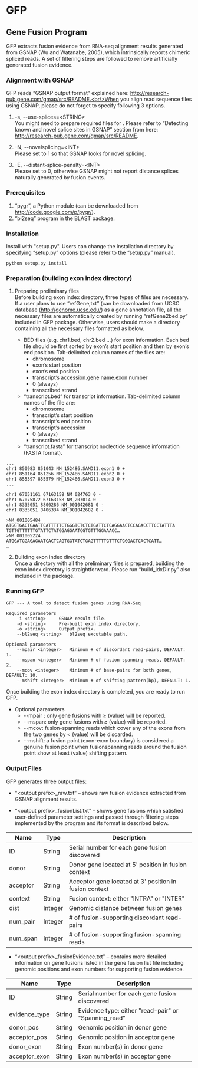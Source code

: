 # GFP
## Gene Fusion Program

GFP extracts fusion evidence from RNA-seq alignment results generated from GSNAP (Wu and Watanabe, 2005), which intrinsically reports chimeric spliced reads. A set of filtering steps are followed to remove artificially generated fusion evidence.

### Alignment with GSNAP
GFP reads “GSNAP output format” explained here: http://research-pub.gene.com/gmap/src/README.<br/>When you align read sequence files using GSNAP, please do not forget to specify following 3 options.

1. -s, --use-splices=\<STRING\><br/> 
You might need to prepare required files for <STRING>. Please refer to “Detecting known and novel splice sites in GSNAP” section from here: http://research-pub.gene.com/gmap/src/README.
  
2. -N, --novelsplicing=\<INT\><br/> 
Please set <INT> to 1 so that GSNAP looks for novel splicing.
  
3. -E, --distant-splice-penalty=\<INT\><br/>
Please set <INT> to 0, otherwise GSNAP might not report distance splices naturally generated by fusion events.

### Prerequisites
1. “pygr”, a Python module (can be downloaded from http://code.google.com/p/pygr/).
2. “bl2seq” program in the BLAST package.

### Installation
Install with "setup.py". Users can change the installation directory by specifying “setup.py” options (please refer to the “setup.py” manual).
```
python setup.py install
```

### Preparation (building exon index directory)

1. Preparing preliminary files<br/>
Before building exon index directory, three types of files are necessary. If a user plans to use “refGene,txt” (can be downloaded from UCSC database (http://genome.ucsc.edu/) as a gene annotation file, all the necessary files are automatically created by running “refGene2bed.py” included in GFP package. Otherwise, users should make a directory
containing all the necessary files formatted as below.

	* BED files (e.g. chr1.bed, chr2.bed …) for exon information. Each bed file should be first sorted by
exon’s start position and then by exon’s end position. Tab-delimited column names of the files are:
		* chromosome
		* exon’s start position
		* exon’s end position
		* transcript’s accession.gene name.exon number
		* 0 (always)
		* transcribed strand
	* “transcript.bed” for transcript information. Tab-delimited column names of the file are:
		* chromosome
		* transcript’s start position
		* transcript’s end position
		* transcript’s accession
		* 0 (always)
		* transcribed strand
	* “transcript.fasta” for transcript nucleotide sequence information (FASTA format).

```
...
chr1 850983 851043 NM_152486.SAMD11.exon1 0 +
chr1 851164 851256 NM_152486.SAMD11.exon2 0 +
chr1 855397 855579 NM_152486.SAMD11.exon3 0 +
...
```
```
chr1 67051161 67163158 NM_024763 0 -
chr1 67075872 67163158 NM_207014 0 -
chr1 8335051 8800286 NM_001042681 0 -
chr1 8335051 8406334 NM_001042682 0 -
```
```
>NM_001005484
ATGGTGACTGAATTCATTTTTCTGGGTCTCTCTGATTCTCAGGAACTCCAGACCTTCCTATTTA
TGTTGTTTTTTGTATTCTATGGAGGAATCGTGTTTGGAAACC…
>NM_001005224
ATGGATGGAGAGAATCACTCAGTGGTATCTGAGTTTTTGTTTCTGGGACTCACTCATT…
…
```

2. Building exon index directory<br/>
Once a directory with all the preliminary files is prepared, building the exon index directory is
straightforward. Please run “build_idxDir.py” also included in the package.

### Running GFP

```
GFP --- A tool to detect fusion genes using RNA-Seq

Required parameters
	-i <string>		GSNAP result file.
	-d <string>		Pre-built exon index directory.
	-o <string>		Output prefix.
	--bl2seq <string>	bl2seq excutable path.
	
Optional parameters
	--mpair <integer>	Minimum # of discordant read-pairs, DEFAULT: 1.
	--mspan <integer>	Minimum # of fusion spanning reads, DEFAULT: 2.
	--mcov <integer>	Minimum # of base-pairs for both genes, DEFAULT: 10.
	--mshift <integer>	Minimum # of shifting pattern(bp), DEFAULT: 1.
```

Once building the exon index directory is completed, you are ready to run GFP.

* Optional parameters
	* --mpair : only gene fusions with ≥ (value) will be reported.
	* --mspan: only gene fusions with ≥ (value) will be reported.
	* --mcov: fusion-spanning reads which cover any of the exons from the two genes by < (value) will
be discarded.
	* --mshift: a fusion point (exon-exon boundary) is considered a genuine fusion point when fusionspanning
reads around the fusion point show at least (value) shifting pattern.

### Output Files

GFP generates three output files:

* "\<output prefix\>_raw.txt” – shows raw fusion evidence extracted from GSNAP alignment results.

* “\<output prefix\>_fusionList.txt” – shows gene fusions which satisfied user-defined parameter settings and passed through filtering steps implemented by the program and its format is described below.<br/>

| Name | Type | Description |
| --- | --- | --- |
| ID | String | Serial number for each gene fusion discovered |
| donor | String | Donor gene located at 5' position in fusion context |
| acceptor | String | Acceptor gene located at 3' position in fusion context |
| context | String | Fusion context: either "INTRA" or "INTER" |
| dist | Integer | Genomic distance between fusion genes |
| num_pair | Integer | \# of fusion-supporting discordant read-pairs |
| num_span | Integer | \# of fusion-supporting fusion-spanning reads |

* “\<output prefix\>_fusionEvidence.txt” – contains more detailed information on gene fusions listed in the gene fusion list file including genomic positions and exon numbers for supporting fusion evidence.

| Name | Type | Description |
| --- | --- | --- |
| ID | String | Serial number for each gene fusion discovered |
| evidence_type | String | Evidence type: either "read-pair" or "Spanning_read" |
| donor_pos | String | Genomic position in donor gene |
| acceptor_pos | String | Genomic position in acceptor gene |
| donor_exon | String | Exon number(s) in donor gene |
| acceptor_exon | String | Exon number(s) in acceptor gene |
